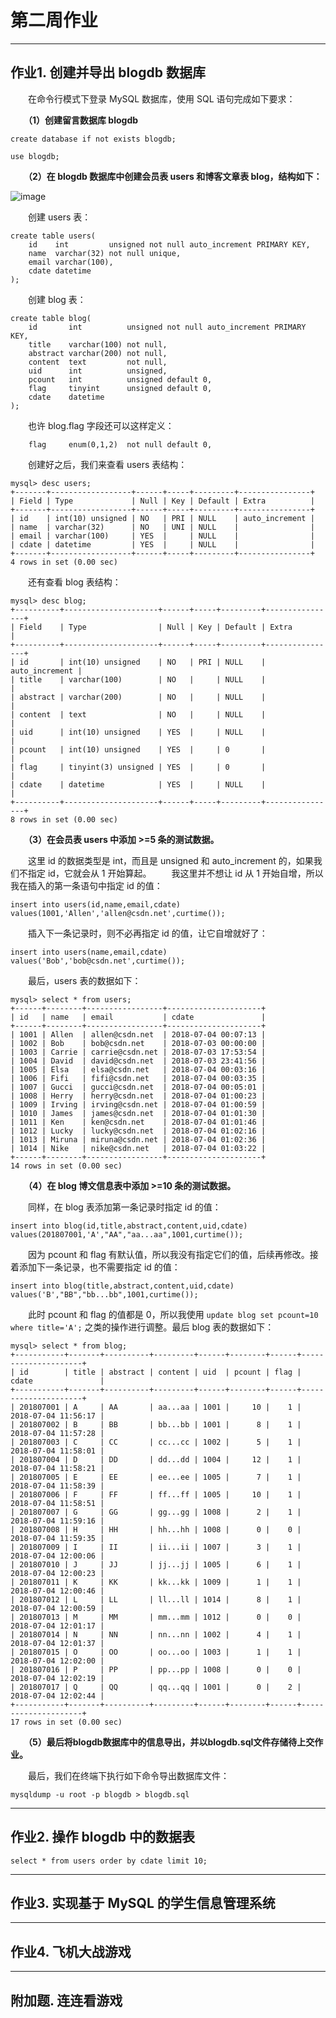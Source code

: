 # 第二周作业

------


## 作业1. 创建并导出 blogdb 数据库

　　在命令行模式下登录 MySQL 数据库，使用 SQL 语句完成如下要求：

　　**（1）创建留言数据库 blogdb**

```
create database if not exists blogdb;

use blogdb;
```

　　**（2）在 blogdb 数据库中创建会员表 users 和博客文章表 blog，结构如下：**

![image](https://gitee.com/luhuadong/Python_Learning/raw/master/2nd_week/homework/images/2nd_week_homework_1.png)

　　创建 users 表：

```
create table users(
    id    int         unsigned not null auto_increment PRIMARY KEY,
    name  varchar(32) not null unique,
    email varchar(100),
    cdate datetime
);
```
　　创建 blog 表：
```
create table blog(
    id       int          unsigned not null auto_increment PRIMARY KEY,
    title    varchar(100) not null,
    abstract varchar(200) not null,
    content  text         not null,
    uid      int          unsigned,
    pcount   int          unsigned default 0,
    flag     tinyint      unsigned default 0,
    cdate    datetime
);
```

　　也许 blog.flag 字段还可以这样定义：

```
    flag     enum(0,1,2)  not null default 0,
```

　　创建好之后，我们来查看 users 表结构：

```
mysql> desc users;
+-------+------------------+------+-----+---------+----------------+
| Field | Type             | Null | Key | Default | Extra          |
+-------+------------------+------+-----+---------+----------------+
| id    | int(10) unsigned | NO   | PRI | NULL    | auto_increment |
| name  | varchar(32)      | NO   | UNI | NULL    |                |
| email | varchar(100)     | YES  |     | NULL    |                |
| cdate | datetime         | YES  |     | NULL    |                |
+-------+------------------+------+-----+---------+----------------+
4 rows in set (0.00 sec)

```

　　还有查看 blog 表结构：

```
mysql> desc blog;
+----------+---------------------+------+-----+---------+----------------+
| Field    | Type                | Null | Key | Default | Extra          |
+----------+---------------------+------+-----+---------+----------------+
| id       | int(10) unsigned    | NO   | PRI | NULL    | auto_increment |
| title    | varchar(100)        | NO   |     | NULL    |                |
| abstract | varchar(200)        | NO   |     | NULL    |                |
| content  | text                | NO   |     | NULL    |                |
| uid      | int(10) unsigned    | YES  |     | NULL    |                |
| pcount   | int(10) unsigned    | YES  |     | 0       |                |
| flag     | tinyint(3) unsigned | YES  |     | 0       |                |
| cdate    | datetime            | YES  |     | NULL    |                |
+----------+---------------------+------+-----+---------+----------------+
8 rows in set (0.00 sec)

```

　　**（3）在会员表 users 中添加 >=5 条的测试数据。**

　　这里 id 的数据类型是 int，而且是 unsigned 和 auto_increment 的，如果我们不指定 id，它就会从 1 开始算起。
　　我这里并不想让 id 从 1 开始自增，所以我在插入的第一条语句中指定 id 的值：

```
insert into users(id,name,email,cdate) values(1001,'Allen','allen@csdn.net',curtime());
```
　　插入下一条记录时，则不必再指定 id 的值，让它自增就好了：
```
insert into users(name,email,cdate) values('Bob','bob@csdn.net',curtime());
```

　　最后，users 表的数据如下：

```
mysql> select * from users;
+------+--------+-----------------+---------------------+
| id   | name   | email           | cdate               |
+------+--------+-----------------+---------------------+
| 1001 | Allen  | allen@csdn.net  | 2018-07-04 00:07:13 |
| 1002 | Bob    | bob@csdn.net    | 2018-07-03 00:00:00 |
| 1003 | Carrie | carrie@csdn.net | 2018-07-03 17:53:54 |
| 1004 | David  | david@csdn.net  | 2018-07-03 23:41:56 |
| 1005 | Elsa   | elsa@csdn.net   | 2018-07-04 00:03:16 |
| 1006 | Fifi   | fifi@csdn.net   | 2018-07-04 00:03:35 |
| 1007 | Gucci  | gucci@csdn.net  | 2018-07-04 00:05:01 |
| 1008 | Herry  | herry@csdn.net  | 2018-07-04 01:00:23 |
| 1009 | Irving | irving@csdn.net | 2018-07-04 01:00:59 |
| 1010 | James  | james@csdn.net  | 2018-07-04 01:01:30 |
| 1011 | Ken    | ken@csdn.net    | 2018-07-04 01:01:46 |
| 1012 | Lucky  | lucky@csdn.net  | 2018-07-04 01:02:16 |
| 1013 | Miruna | miruna@csdn.net | 2018-07-04 01:02:36 |
| 1014 | Nike   | nike@csdn.net   | 2018-07-04 01:03:22 |
+------+--------+-----------------+---------------------+
14 rows in set (0.00 sec)

```

　　**（4）在 blog 博文信息表中添加 >=10 条的测试数据。**

　　同样，在 blog 表添加第一条记录时指定 id 的值：

```
insert into blog(id,title,abstract,content,uid,cdate) values(201807001,'A',"AA","aa...aa",1001,curtime());
```
　　因为 pcount 和 flag 有默认值，所以我没有指定它们的值，后续再修改。接着添加下一条记录，也不需要指定 id 的值：
```
insert into blog(title,abstract,content,uid,cdate) values('B',"BB","bb...bb",1001,curtime());
```

　　此时 pcount 和 flag 的值都是 0，所以我使用 `update blog set pcount=10 where title='A';` 之类的操作进行调整。最后 blog 表的数据如下：

```
mysql> select * from blog;
+-----------+-------+----------+---------+------+--------+------+---------------------+
| id        | title | abstract | content | uid  | pcount | flag | cdate               |
+-----------+-------+----------+---------+------+--------+------+---------------------+
| 201807001 | A     | AA       | aa...aa | 1001 |     10 |    1 | 2018-07-04 11:56:17 |
| 201807002 | B     | BB       | bb...bb | 1001 |      8 |    1 | 2018-07-04 11:57:28 |
| 201807003 | C     | CC       | cc...cc | 1002 |      5 |    1 | 2018-07-04 11:58:01 |
| 201807004 | D     | DD       | dd...dd | 1004 |     12 |    1 | 2018-07-04 11:58:21 |
| 201807005 | E     | EE       | ee...ee | 1005 |      7 |    1 | 2018-07-04 11:58:39 |
| 201807006 | F     | FF       | ff...ff | 1005 |     10 |    1 | 2018-07-04 11:58:51 |
| 201807007 | G     | GG       | gg...gg | 1008 |      2 |    1 | 2018-07-04 11:59:16 |
| 201807008 | H     | HH       | hh...hh | 1008 |      0 |    0 | 2018-07-04 11:59:35 |
| 201807009 | I     | II       | ii...ii | 1007 |      3 |    1 | 2018-07-04 12:00:06 |
| 201807010 | J     | JJ       | jj...jj | 1005 |      6 |    1 | 2018-07-04 12:00:23 |
| 201807011 | K     | KK       | kk...kk | 1009 |      1 |    1 | 2018-07-04 12:00:46 |
| 201807012 | L     | LL       | ll...ll | 1014 |      8 |    1 | 2018-07-04 12:00:59 |
| 201807013 | M     | MM       | mm...mm | 1012 |      0 |    0 | 2018-07-04 12:01:17 |
| 201807014 | N     | NN       | nn...nn | 1002 |      4 |    1 | 2018-07-04 12:01:37 |
| 201807015 | O     | OO       | oo...oo | 1003 |      1 |    1 | 2018-07-04 12:02:00 |
| 201807016 | P     | PP       | pp...pp | 1008 |      0 |    0 | 2018-07-04 12:02:19 |
| 201807017 | Q     | QQ       | qq...qq | 1001 |      0 |    2 | 2018-07-04 12:02:44 |
+-----------+-------+----------+---------+------+--------+------+---------------------+
17 rows in set (0.00 sec)

```

　　**（5）最后将blogdb数据库中的信息导出，并以blogdb.sql文件存储待上交作业。**

　　最后，我们在终端下执行如下命令导出数据库文件：

```
mysqldump -u root -p blogdb > blogdb.sql
```

------

## 作业2. 操作 blogdb 中的数据表

```
select * from users order by cdate limit 10;
```

------


## 作业3. 实现基于 MySQL 的学生信息管理系统

------

## 作业4. 飞机大战游戏

------


## 附加题. 连连看游戏
